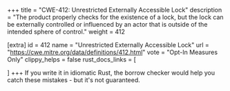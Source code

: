 +++
title = "CWE-412: Unrestricted Externally Accessible Lock"
description	= "The product properly checks for the existence of a lock, but the lock can be externally controlled or influenced by an actor that is outside of the intended sphere of control."
weight = 412

[extra]
id = 412
name = "Unrestricted Externally Accessible Lock"
url = "https://cwe.mitre.org/data/definitions/412.html"
vote = "Opt-In Measures Only"
clippy_helps = false
rust_docs_links = [
	
]
+++
If you write it in idiomatic Rust, the borrow checker would help you catch these mistakes - but it's not guaranteed.
